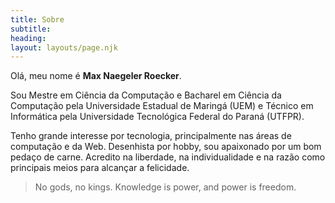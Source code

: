 ```yaml
---
title: Sobre
subtitle:
heading: 
layout: layouts/page.njk
---
```


Olá, meu nome é **Max Naegeler Roecker**.

Sou Mestre em Ciência da Computação e Bacharel em Ciência da Computação pela Universidade Estadual de Maringá (UEM) e Técnico em Informática pela Universidade Tecnológica Federal do Paraná (UTFPR).

Tenho grande interesse por tecnologia, principalmente nas áreas de computação e da Web. Desenhista por hobby, sou apaixonado por um bom pedaço de carne. Acredito na liberdade, na individualidade e na razão como principais meios para alcançar a felicidade.

<blockquote>
  <p>
    No gods, no kings. Knowledge is power, and power is freedom.
  </p>
</blockquote>

